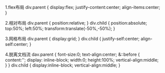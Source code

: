 <div class="parent">
    <div class="child"></div>
</div>

1.flex布局
div.parent {
    display:flex;
    justify-content:center;
    align-items:center;
}

2.相对布局
div.parent {
    position:relative;
}
div.child {
    position:absolute;
    top:50%;
    left:50%;
    transform:translate(-50%,-50%);
}

3.网格布局
div.parent {
    display:grid;
}
div.child {
    justify-self:center;
    align-self:center;
}

4.脱离文档流
dav.parent {
    font-size:0;
    text-align:center;
    &::before {
        content:'';
        display: inline-block;
        width:0;
        height:100%;
        vertical-align:middle;
    }
}
div.child {
    display:inline-block;
    vertical-align:middle;
}